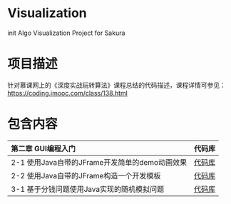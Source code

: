 # Visualization
init Algo Visualization Project for Sakura
# 项目描述
针对慕课网上的《深度实战玩转算法》课程总结的代码描述，课程详情可参见：https://coding.imooc.com/class/138.html
# 包含内容
| 第二章 GUI编程入门 | 代码库 | 
| :--- | :---: | 
| 2-1 使用Java自带的JFrame开发简单的demo动画效果 | [代码库](https://github.com/wangjiqing/Visualization/tree/master/JFrameDemo) |
| 2-2 使用Java自带的JFrame构造一个开发模板 | [代码库](https://github.com/wangjiqing/Visualization/tree/master/AlgoTemplate) |
| 3-1 基于分钱问题使用Java实现的随机模拟问题 | [代码库](https://github.com/wangjiqing/Visualization-Algo-master/tree/master/MoneyProgram) |
